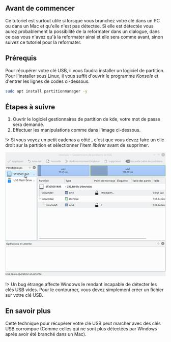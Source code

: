 ## Avant de commencer
Ce tutoriel est surtout utile si lorsque vous branchez votre clé dans un PC ou dans un Mac et qu'elle n'est pas détectée. Si elle est détectée vous aurez probablement la possibilité de la reformater dans un dialogue, dans ce cas vous n'avez qu'à la reformater ainsi et elle sera comme avant, sinon suivez ce tutoriel pour la reformater. 

## Prérequis  
Pour récupérer votre clé USB, il vous faudra installer un logiciel de partition. Pour l'installer sous Linux, il vous suffit d'ouvrir le programme _Konsole_ et d'entrer les lignes de codes ci-dessous.  
```bash
sudo apt install partitionmanager -y
```
## Étapes à suivre  
1. Ouvrir le logiciel gestionnaires de partition de kde, votre mot de passe sera demandé.
2. Effectuer les manipulations comme dans l'image ci-dessous.

!>  Si vous voyez un petit cadenas a côté , c'est que vous devez faire un clic droit sur la partition et sélectionner l'item *libérer* avant de supprimer.


![Instructions](../3/image/usb.gif)


!>  Un bug étrange affecte Windows le rendant incapable de détecter les clés USB vides. Pour le contourner, vous devez simplement créer un fichier sur votre clé USB.

## En savoir plus
Cette technique pour récupérer votre clé USB peut marcher avec des clés USB corrompue (Comme celles qui ne sont plus détectées par Windows après avoir été branché dans un Mac).
